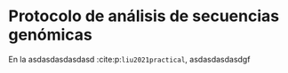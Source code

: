 Protocolo de análisis de secuencias genómicas 
=======================================


En la asdasdasdasdasd :cite:p:`liu2021practical`, asdasdasdasdgf



